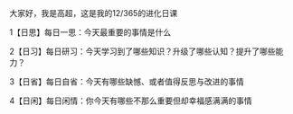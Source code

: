 大家好，我是高超，这是我的12/365的进化日课

1【日思】每日一思：今天最重要的事情是什么

2【日习】每日研习：今天学习到了哪些知识？升级了哪些认知？提升了哪些能力？

3【日省】每日自省：今天有哪些缺憾、或者值得反思与改进的事情

4【日闲】每日闲情：你今天有哪些不那么重要但却幸福感满满的事情